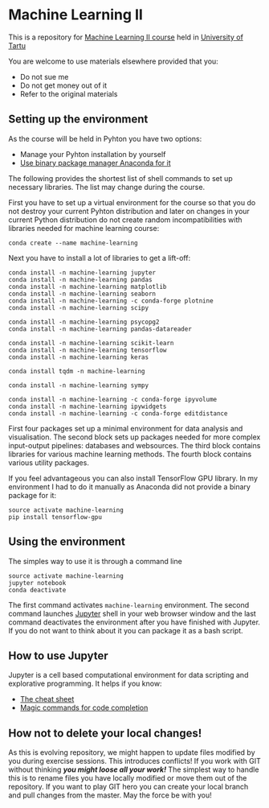 # Machine Learning II

This is a repository for [Machine Learning II course](https://courses.cs.ut.ee/2019/ml-ii/spring/Main/HomePage) held in [University of Tartu](https://www.cs.ut.ee/et) 

You are welcome to use materials elsewhere provided that you:

* Do not sue me
* Do not get money out of it
* Refer to the original materials


## Setting up the environment

As the course will be held in Pyhton you have two options:

* Manage your Pyhton installation by yourself
* [Use binary package manager Anaconda for it](https://conda.io/docs/user-guide/tasks/manage-environments.html#creating-an-environment-with-commands)

The following provides the shortest list of shell commands to set up necessary libraries. The list may change during the course.

First you have to set up a virtual environment for the course so that you do not destroy your current Pyhton distribution and later on changes in your current Python distribution do not create random incompatibilities with libraries needed for machine learning course:

```
conda create --name machine-learning
```

Next you have to install a lot of libraries to get a lift-off:

```
conda install -n machine-learning jupyter
conda install -n machine-learning pandas
conda install -n machine-learning matplotlib
conda install -n machine-learning seaborn
conda install -n machine-learning -c conda-forge plotnine
conda install -n machine-learning scipy

conda install -n machine-learning psycopg2
conda install -n machine-learning pandas-datareader

conda install -n machine-learning scikit-learn
conda install -n machine-learning tensorflow
conda install -n machine-learning keras

conda install tqdm -n machine-learning

conda install -n machine-learning sympy

conda install -n machine-learning -c conda-forge ipyvolume
conda install -n machine-learning ipywidgets
conda install -n machine-learning -c conda-forge editdistance
```

First four packages set up a minimal environment for data analysis and visualisation.
The second block sets up packages needed for more complex input-output pipelines: databases and websources.
The third block contains libraries for various machine learning methods.
The fourth block contains various utility packages.

If you feel advantageous you can also install TensorFlow GPU library. In my environment I had to do it manually as Anaconda did not provide a binary package for it:

```
source activate machine-learning
pip install tensorflow-gpu
```

## Using the environment

The simples way to use it is through a command line

```
source activate machine-learning
jupyter notebook
conda deactivate
``` 
 
The first command activates `machine-learning` environment. 
The second command launches [Jupyter](https://jupyter.org) shell in your web browser window and the last command deactivates the environment after you have finished with Jupyter. If you do not want to think about it you can package it as a bash script.

## How to use Jupyter

Jupyter is a cell based computational environment for data scripting and explorative programming. It helps if you know:

* [The cheat sheet](https://www.dataquest.io/blog/jupyter-notebook-tips-tricks-shortcuts/) 
* [Magic commands for code completion](https://forums.fast.ai/t/jupyter-notebook-how-to-enable-intellisense/8636)  

## How not to delete your local changes!

As this is evolving repository, we might happen to update files modified by you during exercise sessions.
This introduces conflicts! If you work with GIT without thinking ***you might loose all your work!***
The simplest way to handle this is to rename files you have locally modified or move them out of the repository.
If you want to play GIT hero you can create your local branch and pull changes from the master.
May the force be with you!
